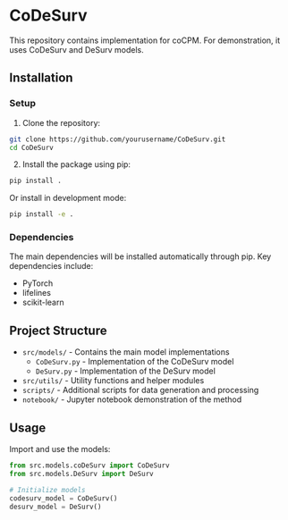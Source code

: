 # CoDeSurv

This repository contains implementation for coCPM. For demonstration, it uses CoDeSurv and DeSurv models.

## Installation

### Setup

1. Clone the repository:
```bash
git clone https://github.com/yourusername/CoDeSurv.git
cd CoDeSurv
```

2. Install the package using pip:
```bash
pip install .
```

Or install in development mode:
```bash
pip install -e .
```

### Dependencies
The main dependencies will be installed automatically through pip. Key dependencies include:
- PyTorch
- lifelines
- scikit-learn

## Project Structure

- `src/models/` - Contains the main model implementations
  - `CoDeSurv.py` - Implementation of the CoDeSurv model
  - `DeSurv.py` - Implementation of the DeSurv model
- `src/utils/` - Utility functions and helper modules
- `scripts/` - Additional scripts for data generation and processing
- `notebook/` - Jupyter notebook demonstration of the method

## Usage

Import and use the models:

```python
from src.models.coDeSurv import CoDeSurv
from src.models.DeSurv import DeSurv

# Initialize models
codesurv_model = CoDeSurv()
desurv_model = DeSurv()
```